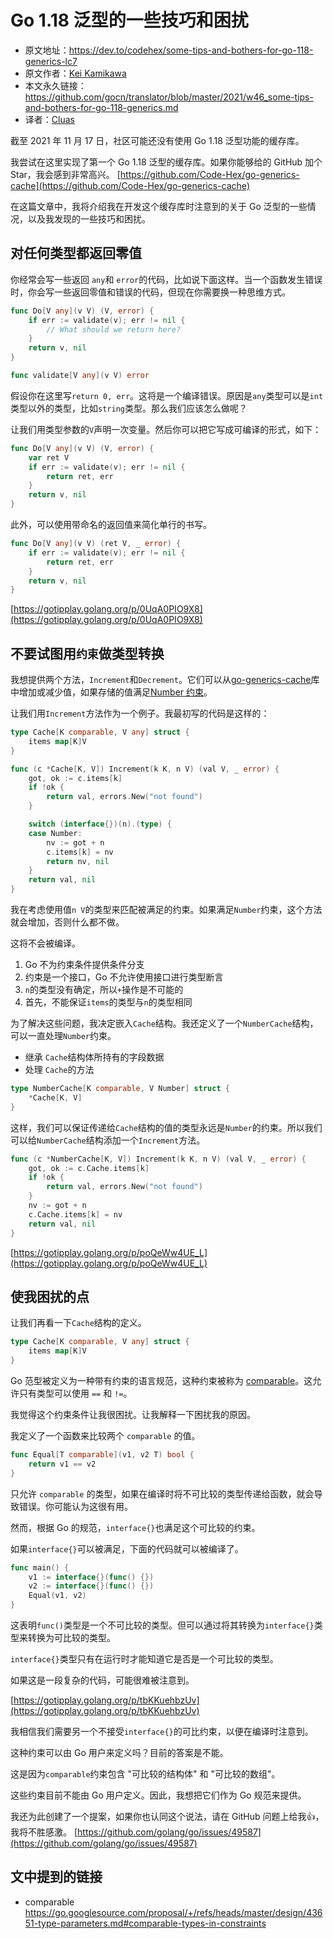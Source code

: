 # Go 1.18 泛型的一些技巧和困扰
- 原文地址：https://dev.to/codehex/some-tips-and-bothers-for-go-118-generics-lc7
- 原文作者：[Kei Kamikawa](https://github.com/Code-Hex)
- 本文永久链接：https://github.com/gocn/translator/blob/master/2021/w46_some-tips-and-bothers-for-go-118-generics.md
- 译者：[Cluas](https://github.com/Cluas)

截至 2021 年 11 月 17 日，社区可能还没有使用 Go 1.18 泛型功能的缓存库。

我尝试在这里实现了第一个 Go 1.18 泛型的缓存库。如果你能够给的 GitHub 加个 Star，我会感到非常高兴。
[https://github.com/Code-Hex/go-generics-cache](https://github.com/Code-Hex/go-generics-cache)

在这篇文章中，我将介绍我在开发这个缓存库时注意到的关于 Go 泛型的一些情况，以及我发现的一些技巧和困扰。

## 对任何类型都返回零值

你经常会写一些返回 `any`和 `error`的代码，比如说下面这样。当一个函数发生错误时，你会写一些返回零值和错误的代码，但现在你需要换一种思维方式。
```go
func Do[V any](v V) (V, error) {
    if err := validate(v); err != nil {
        // What should we return here?
    }
    return v, nil
}

func validate[V any](v V) error
```

假设你在这里写`return 0, err`。这将是一个编译错误。原因是`any`类型可以是`int`类型以外的类型，比如`string`类型。那么我们应该怎么做呢？

让我们用类型参数的`V`声明一次变量。然后你可以把它写成可编译的形式，如下：

```go
func Do[V any](v V) (V, error) {
    var ret V
    if err := validate(v); err != nil {
        return ret, err
    }
    return v, nil
}
```

此外，可以使用带命名的返回值来简化单行的书写。

```go
func Do[V any](v V) (ret V, _ error) {
    if err := validate(v); err != nil {
        return ret, err
    }
    return v, nil
}
```
[https://gotipplay.golang.org/p/0UqA0PIO9X8](https://gotipplay.golang.org/p/0UqA0PIO9X8)
## 不要试图用`约束`做类型转换

我想提供两个方法，`Increment`和`Decrement`。它们可以从[go-generics-cache](https://github.com/Code-Hex/go-generics-cache)库中增加或减少值，如果存储的值满足[Number 约束](https://github.com/Code-Hex/go-generics-cache/blob/d5c3dda0e57b4c533c1e744869032c33a4fc2d9e/constraint.go#L5-L8)。

让我们用`Increment`方法作为一个例子。我最初写的代码是这样的：

```go
type Cache[K comparable, V any] struct {
    items map[K]V
}

func (c *Cache[K, V]) Increment(k K, n V) (val V, _ error) {
    got, ok := c.items[k]
    if !ok {
        return val, errors.New("not found")
    }

    switch (interface{})(n).(type) {
    case Number:
        nv := got + n
        c.items[k] = nv
        return nv, nil
    }
    return val, nil
}
```

我在考虑使用值`n V`的类型来匹配被满足的约束。如果满足`Number`约束，这个方法就会增加，否则什么都不做。

这将不会被编译。

1. Go 不为约束条件提供条件分支
2. 约束是一个接口，Go 不允许使用接口进行类型断言
3. `n`的类型没有确定，所以`+`操作是不可能的
4. 首先，不能保证`items`的类型与`n`的类型相同

为了解决这些问题，我决定嵌入`Cache`结构。我还定义了一个`NumberCache`结构，可以一直处理`Number`约束。

- 继承 `Cache`结构体所持有的字段数据
- 处理 `Cache`的方法

```go
type NumberCache[K comparable, V Number] struct {
    *Cache[K, V]
}
```

这样，我们可以保证传递给`Cache`结构的值的类型永远是`Number`的约束。所以我们可以给`NumberCache`结构添加一个`Increment`方法。

```go
func (c *NumberCache[K, V]) Increment(k K, n V) (val V, _ error) {
    got, ok := c.Cache.items[k]
    if !ok {
        return val, errors.New("not found")
    }
    nv := got + n
    c.Cache.items[k] = nv
    return val, nil
}
```
[https://gotipplay.golang.org/p/poQeWw4UE_L](https://gotipplay.golang.org/p/poQeWw4UE_L)

## 使我困扰的点

让我们再看一下`Cache`结构的定义。

```go
type Cache[K comparable, V any] struct {
    items map[K]V
}
```
Go 范型被定义为一种带有约束的语言规范，这种约束被称为 [comparable](https://go.googlesource.com/proposal/+/refs/heads/master/design/43651-type-parameters.md#comparable-types-in-constraints)。这允许只有类型可以使用 `==` 和 `!=`。

我觉得这个约束条件让我很困扰。让我解释一下困扰我的原因。

我定义了一个函数来比较两个 `comparable` 的值。

```go
func Equal[T comparable](v1, v2 T) bool {
    return v1 == v2
}
```
只允许 `comparable` 的类型，如果在编译时将不可比较的类型传递给函数，就会导致错误。你可能认为这很有用。

然而，根据 Go 的规范，`interface{}`也满足这个可比较的约束。

如果`interface{}`可以被满足，下面的代码就可以被编译了。

```go
func main() {
    v1 := interface{}(func() {})
    v2 := interface{}(func() {})
    Equal(v1, v2)
}
```
这表明`func()`类型是一个不可比较的类型。但可以通过将其转换为`interface{}`类型来转换为可比较的类型。

`interface{}`类型只有在运行时才能知道它是否是一个可比较的类型。

如果这是一段复杂的代码，可能很难被注意到。

[https://gotipplay.golang.org/p/tbKKuehbzUv](https://gotipplay.golang.org/p/tbKKuehbzUv)

我相信我们需要另一个不接受`interface{}`的可比约束，以便在编译时注意到。

这种约束可以由 Go 用户来定义吗？目前的答案是不能。

这是因为`comparable`约束包含 "可比较的结构体" 和 "可比较的数组"。

这些约束目前不能由 Go 用户定义。因此，我想把它们作为 Go 规范来提供。

我还为此创建了一个提案，如果你也认同这个说法，请在 GitHub 问题上给我👍，我将不胜感激。
[https://github.com/golang/go/issues/49587](https://github.com/golang/go/issues/49587)

## 文中提到的链接
- comparable  https://go.googlesource.com/proposal/+/refs/heads/master/design/43651-type-parameters.md#comparable-types-in-constraints
